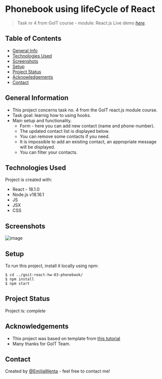 # Phonebook using lifeCycle of React

> Task nr 4 from GoIT course - module: React.js Live demo
> [_here_](https://emiliawenta.github.io/goit-react-hw-04-phonebook/).

## Table of Contents

- [General Info](#general-information)
- [Technologies Used](#technologies-used)
- [Screenshots](#screenshots)
- [Setup](#setup)
- [Project Status](#project-status)
- [Acknowledgements](#acknowledgements)
- [Contact](#contact)
<!-- * [License](#license) -->

## General Information

- This project concerns task no. 4 from the GoIT react.js module course.
- Task goal: learnig how to using hooks.
- Main setup and functionality.
  - Form - here you can add new contact (name and phone-number).
  - The updated contact list is displayed below.
  - You can remove some contacts if you need.
  - It is impossible to add an existing contact, an appropriate message will be
    displayed.
  - You can filter your contacts.

## Technologies Used

Project is created with:

- React - 18.1.0
- Node.js v18.16.1
- JS
- JSX
- CSS

## Screenshots

![image](https://github.com/EmiliaWenta/goit-react-hw-04-phonebook/assets/126571469/6be9eb55-616a-49ab-a89c-396f9db00719)


## Setup

To run this project, install it locally using npm:

```
$ cd ../goit-react-hw-03-phonebook/
$ npm install
$ npm start
```

## Project Status

Project is: _complete_

## Acknowledgements

- This project was based on template from
  [this tutorial](https://github.com/goitacademy/react-homework-template#readme)
- Many thanks for GoIT Team.

## Contact

Created by [@EmiliaWenta](https://github.com/EmiliaWenta) - feel free to contact
me!
